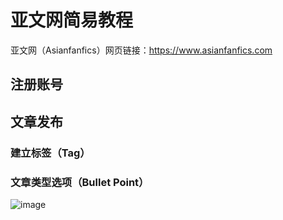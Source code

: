 # 亚文网简易教程

亚文网（Asianfanfics）网页链接：https://www.asianfanfics.com

## 注册账号

## 文章发布

### 建立标签（Tag）

### 文章类型选项（Bullet Point）

![image](https://github.com/Pipapplepie/Asianfanfics_Tutorial/assets/107236740/f1f8abf6-bda5-47fd-bc99-c6a3ff9d0b47)

